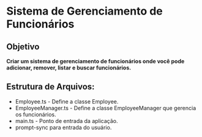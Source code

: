 # Sistema de Gerenciamento de Funcionários

## Objetivo
**Criar um sistema de gerenciamento de funcionários onde você pode adicionar, remover, listar e buscar funcionários.**

## Estrutura de Arquivos:

* Employee.ts - Define a classe Employee.
* EmployeeManager.ts - Define a classe EmployeeManager que gerencia os funcionários.
* main.ts - Ponto de entrada da aplicação.
* prompt-sync para entrada do usuário.